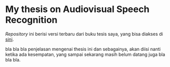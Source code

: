My thesis on Audiovisual Speech Recognition
============================================

_Repository_ ini berisi versi terbaru dari buku tesis saya, yang bisa diakses di [sini](https://github.com/gugylucky/thesis/tree/master/src/build/thesis.pdf).

bla bla bla penjelasan mengenai thesis ini dan sebagainya, akan diisi nanti ketika ada kesempatan, yang sampai sekarang masih belum datang juga bla bla bla.
